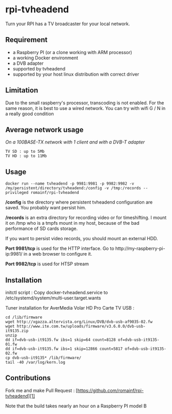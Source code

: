 rpi-tvheadend
=============

Turn your RPI has a TV broadcaster for your local network.


Requirement
-----------

 - a Raspberry PI (or a clone working with ARM processor)
 - a working Docker environment
 - a DVB adapter
  - supported by tvheadend
  - supported by your host linux distribution with correct driver

Limitation
----------
Due to the small raspberry's processor, transcoding is not enabled.
For the same reason, it is best to use a wired network.
You can try with wifi G / N in a really good condition

Average network usage
---------------------

*On a 100BASE-TX network with 1 client and with a DVB-T adapter*

    TV SD : up to 5Mb
    TV HD : up to 11Mb

Usage
-----

    docker run --name tvheadend -p 9981:9981 -p 9982:9982 -v /my/persistent/directory/tvheadend:/config -v /tmp:/records --privileged romainf/rpi-tvheadend

**/config** is the directory where persistent tvheadend configuration are saved. You probably want persist him.

**/records** is an extra directory for recording video or for timeshifting. I mount it on /tmp who is a tmpfs mount in my host, because of the bad performance of SD cards storage.

If you want to persist video records, you should mount an external HDD.

**Port 9981/tcp** is used for the HTTP interface. Go to http://my-raspberry-pi-ip:9981/ in a web browser to configure it.

**Port 9982/tcp** is used for HTSP stream

Installation
------------
initctl script : Copy docker-tvheadend.service to /etc/systemd/system/multi-user.target.wants

Tuner installation for AverMedia Volar HD Pro Carte TV USB :
```
cd /lib/firmware
wget http://xgazza.altervista.org/Linux/DVB/dvb-usb-af9035-02.fw
wget http://www.ite.com.tw/uploads/firmware/v3.6.0.0/dvb-usb-it9135.zip
unzip
dd if=dvb-usb-it9135.fw ibs=1 skip=64 count=8128 of=dvb-usb-it9135-01.fw
dd if=dvb-usb-it9135.fw ibs=1 skip=12866 count=5817 of=dvb-usb-it9135-02.fw
cp dvb-usb-it9135* /lib/firmware/
tail -40 /var/log/kern.log
```

Contributions
------------

Fork me and make Pull Request : [https://github.com/romainf/rpi-tvheadend][1]

Note that the build takes nearly an hour on a Raspberry PI model B


  [1]: https://github.com/romainf/rpi-tvheadend
